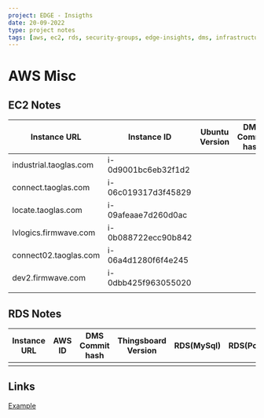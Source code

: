 ```yaml
---
project: EDGE - Insigths
date: 20-09-2022
type: project notes
tags: [aws, ec2, rds, security-groups, edge-insights, dms, infrastructure]
---
```


# AWS Misc

## EC2 Notes
| Instance URL           | Instance ID         | Ubuntu Version | DMS Commit hash | Thingsboard Version | RDS(MySql) | RDS(PostGres) |
| ---------------------- | ------------------- | -------------- | --------------- | ------------------- | ---------- | ------------- |
| industrial.taoglas.com | i-0d9001bc6eb32f1d2 |                |                 |                     |            |               |
| connect.taoglas.com    | i-06c019317d3f45829 |                |                 |                     |            |               |
| locate.taoglas.com     | i-09afeaae7d260d0ac |                |                 |                     |            |               |
| lvlogics.firmwave.com  | i-0b088722ecc90b842 |                |                 |                     |            |               |
| connect02.taoglas.com  | i-06a4d1280f6f4e245 |                |                 |                     |            |               |
| dev2.firmwave.com      | i-0dbb425f963055020 |                |                 |                     |            |               |
|                        |                     |                |                 |                     |            |               |

## RDS Notes
| Instance URL | AWS ID | DMS Commit hash | Thingsboard Version | RDS(MySql) | RDS(PostGres) |
| ------------ | ------ | --------------- | ------------------- | ---------- | ------------- |
|              |        |                 |                     |            |               |

## Links
[Example](https://www.example.org)
